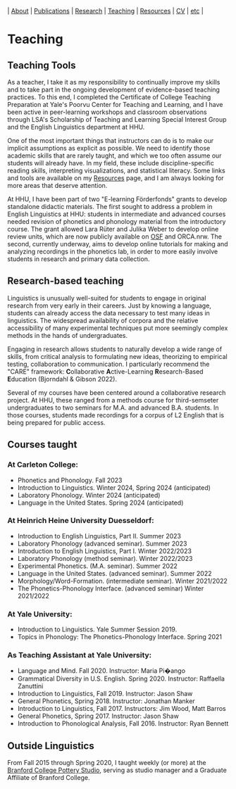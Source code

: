 | [About](https://cageissler.github.io) | [Publications](https://cageissler.github.io/publications) | [Research](https://cageissler.github.io/research) | [Teaching](https://cageissler.github.io/teaching) | [Resources](https://cageissler.github.io/resources) | [CV](https://cageissler.github.io/files/Geissler_CV.pdf) | [etc](https://cageissler.github.io/etc) |


# Teaching

## Teaching Tools

As a teacher, I take it as my responsibility to continually improve my skills and to take part in the ongoing development of evidence-based teaching practices. To this end, I completed the Certificate of College Teaching Preparation at Yale's Poorvu Center for Teaching and Learning, and I have been active in peer-learning workshops and classroom observations through LSA's Scholarship of Teaching and Learning Special Interest Group and the English Linguistics department at HHU.

One of the most important things that instructors can do is to make our implicit assumptions as explicit as possible. We need to identify those academic skills that are rarely taught, and which we too often assume our students will already have. In my field, these include discipline-specific reading skills, interpreting visualizations, and statistical literacy. Some links and tools are available on my [Resources](https://cageissler.github.io/resources) page, and I am always looking for more areas that deserve attention.

At HHU, I have been part of two "E-learning Förderfonds" grants to develop standalone didactic materials. The first sought to address a problem in English Linguistics at HHU: students in intermediate and advanced courses needed revision of phonetics and phonology material from the introductory course. The grant allowed Lara Rüter and Julika Weber to develop online review units, which are now publicly available on [OSF](https://osf.io/kjnad/) and ORCA.nrw. The second, currently underway, aims to develop online tutorials for making and analyzing recordings in the phonetics lab, in order to more easily involve students in research and primary data collection.

## Research-based teaching

Linguistics is unusually well-suited for students to engage in original research from very early in their careers. Just by knowing a language, students can already access the data necessary to test many ideas in linguistics. The widespread availability of corpora and the relative accessibility of many experimental techniques put more seemingly complex methods in the hands of undergraduates.

Engaging in research allows students to naturally develop a wide range of skills, from critical analysis to formulating new ideas, theorizing to empirical testing, collaboration to communication. I particularly recommend the "CARE" framework: **C**ollaborative **A**ctive-Learning **R**esearch-Based **E**ducation (Bjorndahl & Gibson 2022).

Several of my courses have been centered around a collaborative research project. At HHU, these ranged from a methods course for third-semseter undergraduates to two seminars for M.A. and advanced B.A. students. In those courses, students made recordings for a corpus of L2 English that is being prepared for public access.


## Courses taught

### At Carleton College:

- Phonetics and Phonology. Fall 2023
- Introduction to Linguistics. Winter 2024, Spring 2024 (anticipated)
- Laboratory Phonology. Winter 2024 (anticipated)
- Language in the United States. Spring 2024 (anticipated)


### At Heinrich Heine University Duesseldorf:

- Introduction to English Linguistics, Part II. Summer 2023
- Laboratory Phonology (advanced seminar). Summer 2023
- Introduction to English Linguistics, Part I. Winter 2022/2023
- Laboratory Phonology (method seminar). Winter 2022/2023
- Experimental Phonetics. (M.A. seminar). Summer 2022
- Language in the United States. (advanced seminar). Summer 2022
- Morphology/Word-Formation. (intermediate seminar). Winter 2021/2022
- The Phonetics-Phonology Interface. (advanced seminar) Winter 2021/2022

### At Yale University:

- Introduction to Linguistics. Yale Summer Session 2019.
- Topics in Phonology: The Phonetics-Phonology Interface. Spring 2021

### As Teaching Assistant at Yale University:

- Language and Mind. Fall 2020. Instructor: Maria Pi�ango
- Grammatical Diversity in U.S. English. Spring 2020. Instructor: Raffaella Zanuttini
- Introduction to Linguistics, Fall 2019. Instructor: Jason Shaw
- General Phonetics, Spring 2018. Instructor: Jonathan Manker
- Introduction to Linguistics, Fall 2017. Instructors: Jim Wood, Matt Barros
- General Phonetics, Spring 2017. Instructor: Jason Shaw
- Introduction to Phonological Analysis, Fall 2016. Instructor: Ryan Bennett

## Outside Linguistics

From Fall 2015 through Spring 2020, I taught weekly (or more) at the [Branford College Pottery Studio](https://branford.yalecollege.yale.edu/facilities/pottery-studio), serving as studio manager and a Graduate Affiliate of Branford College.
